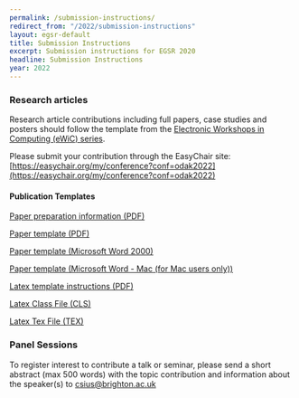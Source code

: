 ```yaml
---
permalink: /submission-instructions/
redirect_from: "/2022/submission-instructions"
layout: egsr-default
title: Submission Instructions
excerpt: Submission instructions for EGSR 2020
headline: Submission Instructions
year: 2022
---
```


### Research articles
Research article contributions including full papers, case studies and posters should follow the template from the [Electronic Workshops in Computing (eWiC) series](https://www.bcs.org/about-us/learned-publishing/electronic-workshops-in-computing-ewic/).

Please submit your contribution through the EasyChair site: [https://easychair.org/my/conference?conf=odak2022](https://easychair.org/my/conference?conf=odak2022)

#### Publication Templates
[Paper preparation information (PDF)](https://www.bcs.org/media/4864/ewic-paper-preparation.pdf)

[Paper template (PDF)](https://www.bcs.org/media/4865/ewic-paper-template.pdf)

[Paper template (Microsoft Word 2000)](https://www.bcs.org/media/4866/ewic-paper-template.dot)

[Paper template (Microsoft Word - Mac (for Mac users only))](https://www.bcs.org/media/4867/ewic-paper-template-mac.dot)

[Latex template instructions (PDF)](https://www.bcs.org/media/4868/ewic-latex-template.pdf)

[Latex Class File (CLS)](https://www.bcs.org/media/4869/ewic-latex.cls)

[Latex Tex File (TEX)](https://www.bcs.org/media/4870/ewic-latex.tex)


### Panel Sessions 
To register interest to contribute a talk or seminar, please send a short abstract (max 500 words) with the topic contribution and information about the speaker(s) to [csius@brighton.ac.uk](mailto:csius@brighton.ac.uk?subject=ODAK%20Seminar%20contribution)
